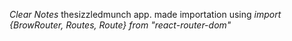 *Clear Notes*
   thesizzledmunch app.
   made importation using  *import {BrowRouter, Routes, Route} from "react-router-dom"*
